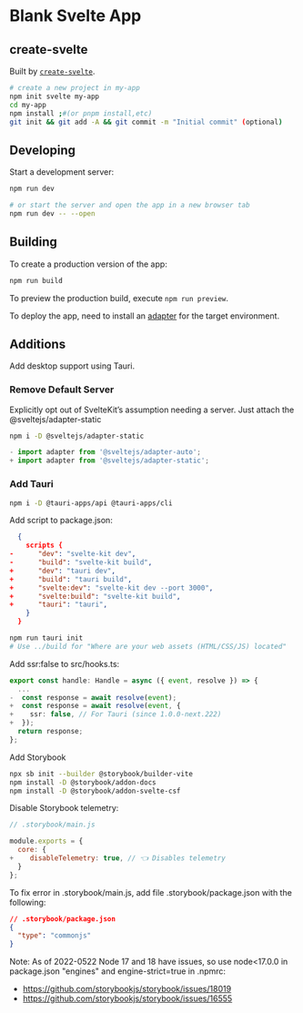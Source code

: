 # Blank Svelte App

## create-svelte

Built by [`create-svelte`](https://github.com/sveltejs/kit/tree/master/packages/create-svelte).

```bash
# create a new project in my-app
npm init svelte my-app
cd my-app
npm install ;#(or pnpm install,etc)
git init && git add -A && git commit -m "Initial commit" (optional)
```

## Developing

Start a development server:

```bash
npm run dev

# or start the server and open the app in a new browser tab
npm run dev -- --open
```

## Building

To create a production version of the app:

```bash
npm run build
```

To preview the production build, execute `npm run preview`.

To deploy the app, need to install an [adapter](https://kit.svelte.dev/docs/adapters) for the target environment.

## Additions

Add desktop support using Tauri.

### Remove Default Server

Explicitly opt out of SvelteKit’s assumption needing a server. Just attach the @sveltejs/adapter-static

```bash
npm i -D @sveltejs/adapter-static
```

```js
- import adapter from '@sveltejs/adapter-auto';
+ import adapter from '@sveltejs/adapter-static';
```

### Add Tauri

```bash
npm i -D @tauri-apps/api @tauri-apps/cli
```

Add script to package.json:

```json
  {
    scripts {
-      "dev": "svelte-kit dev",
-      "build": "svelte-kit build",
+      "dev": "tauri dev",
+      "build": "tauri build",
+      "svelte:dev": "svelte-kit dev --port 3000",
+      "svelte:build": "svelte-kit build",
+      "tauri": "tauri",
    }
  }
```

```bash
npm run tauri init
# Use ../build for "Where are your web assets (HTML/CSS/JS) located"
```

Add ssr:false to src/hooks.ts:

```ts
export const handle: Handle = async ({ event, resolve }) => {
  ...
-  const response = await resolve(event);
+  const response = await resolve(event, {
+    ssr: false, // For Tauri (since 1.0.0-next.222)
+  });
  return response;
};
```

Add Storybook

```bash
npx sb init --builder @storybook/builder-vite
npm install -D @storybook/addon-docs
npm install -D @storybook/addon-svelte-csf
```

Disable Storybook telemetry:

```js
// .storybook/main.js

module.exports = {
  core: {
+    disableTelemetry: true, // 👈 Disables telemetry
  }
};
```

To fix error in .storybook/main.js, add file .storybook/package.json with the following:

```json
// .storybook/package.json
{
  "type": "commonjs"
}
```

Note: As of 2022-0522 Node 17 and 18 have issues, so use node<17.0.0 in package.json "engines" and engine-strict=true in .npmrc:

* <https://github.com/storybookjs/storybook/issues/18019>
* <https://github.com/storybookjs/storybook/issues/16555>
